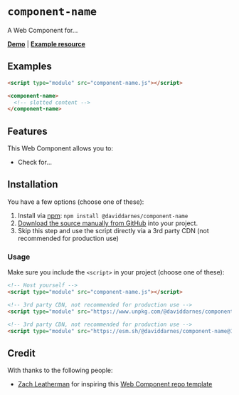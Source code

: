 # `component-name`

A Web Component for…

**[Demo](https://daviddarnes.github.io/component-name/demo.html)** | **[Example resource](https://darn.es/)**

## Examples

```html
<script type="module" src="component-name.js"></script>

<component-name>
  <!-- slotted content -->
</component-name>
```

## Features

This Web Component allows you to:

- Check for…

## Installation

You have a few options (choose one of these):

1. Install via [npm](https://www.npmjs.com/package/@daviddarnes/component-name): `npm install @daviddarnes/component-name`
1. [Download the source manually from GitHub](https://github.com/daviddarnes/component-name/releases) into your project.
1. Skip this step and use the script directly via a 3rd party CDN (not recommended for production use)

### Usage

Make sure you include the `<script>` in your project (choose one of these):

```html
<!-- Host yourself -->
<script type="module" src="component-name.js"></script>
```

```html
<!-- 3rd party CDN, not recommended for production use -->
<script type="module" src="https://www.unpkg.com/@daviddarnes/component-name@1.0.0/component-name.js"></script>
```

```html
<!-- 3rd party CDN, not recommended for production use -->
<script type="module" src="https://esm.sh/@daviddarnes/component-name@1.0.0"></script>
```

## Credit

With thanks to the following people:

- [Zach Leatherman](https://zachleat.com) for inspiring this [Web Component repo template](https://github.com/daviddarnes/component-template)
